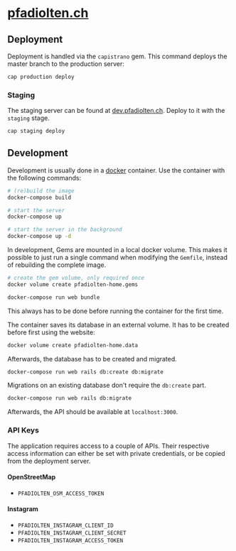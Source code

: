 # [pfadiolten.ch](https://pfadiolten.ch)

## Deployment
Deployment is handled via the `capistrano` gem.
This command deploys the master branch to the production server:
```bash
cap production deploy
```

### Staging
The staging server can be found at [dev.pfadiolten.ch](https://dev.pfadiolten.ch).
Deploy to it with the `staging` stage.
```bash
cap staging deploy
```

## Development
Development is usually done in a [docker](https://www.docker.com) container.
Use the container with the following commands:
```bash
# (re)build the image
docker-compose build

# start the server
docker-compose up

# start the server in the background
docker-compose up -d
```
In development, Gems are mounted in a local docker volume.
This makes it possible to just run a single command when modifying 
the `Gemfile`, instead of rebuilding the complete image.
```bash
# create the gem volume, only required once
docker volume create pfadiolten-home.gems

docker-compose run web bundle
```
This always has to be done before running the container for the first time.

The container saves its database in an external volume.
It has to be created before first using the website:
```bash
docker volume create pfadiolten-home.data
``` 
Afterwards, the database has to be created and migrated.
```bash
docker-compose run web rails db:create db:migrate
```
Migrations on an existing database don't require the `db:create` part.
```bash
docker-compose run web rails db:migrate
```
Afterwards, the API should be available at `localhost:3000`.

### API Keys
The application requires access to a couple of APIs.
Their respective access information can either be set with private credentials,
or be copied from the deployment server.

#### OpenStreetMap
- `PFADIOLTEN_OSM_ACCESS_TOKEN`

#### Instagram
- `PFADIOLTEN_INSTAGRAM_CLIENT_ID`
- `PFADIOLTEN_INSTAGRAM_CLIENT_SECRET`
- `PFADIOLTEN_INSTAGRAM_ACCESS_TOKEN`